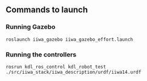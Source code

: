 <h2>Commands to launch</h2>

<h3>Running Gazebo</h3>
<code>roslaunch iiwa_gazebo iiwa_gazebo_effort.launch</code><br>

<h3>Running the controllers</h3>
<code>rosrun kdl_ros_control kdl_robot_test ./src/iiwa_stack/iiwa_description/urdf/iiwa14.urdf</code>
